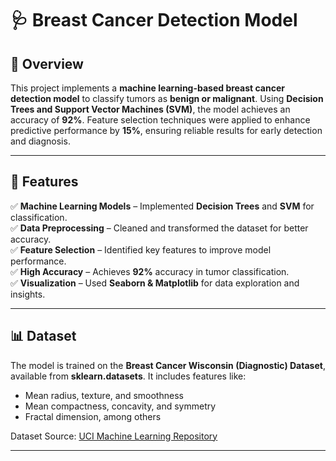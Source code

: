 # 🩺 Breast Cancer Detection Model  

## 📌 Overview  
This project implements a **machine learning-based breast cancer detection model** to classify tumors as **benign or malignant**. Using **Decision Trees and Support Vector Machines (SVM)**, the model achieves an accuracy of **92%**. Feature selection techniques were applied to enhance predictive performance by **15%**, ensuring reliable results for early detection and diagnosis.  

---

## 🚀 Features  
✅ **Machine Learning Models** – Implemented **Decision Trees** and **SVM** for classification.  
✅ **Data Preprocessing** – Cleaned and transformed the dataset for better accuracy.  
✅ **Feature Selection** – Identified key features to improve model performance.  
✅ **High Accuracy** – Achieves **92%** accuracy in tumor classification.  
✅ **Visualization** – Used **Seaborn & Matplotlib** for data exploration and insights.  

---

## 📊 Dataset  
The model is trained on the **Breast Cancer Wisconsin (Diagnostic) Dataset**, available from **sklearn.datasets**. It includes features like:  
- Mean radius, texture, and smoothness  
- Mean compactness, concavity, and symmetry  
- Fractal dimension, among others  

Dataset Source: [UCI Machine Learning Repository](https://archive.ics.uci.edu/ml/datasets/Breast+Cancer+Wisconsin+%28Diagnostic%29)  

---


